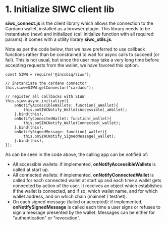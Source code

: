 # 1. Initialize SIWC client lib

**siwc\_connect.js** is the client library which allows the connection to the Cardano wallet, installed as a browser plugin. This library needs to be instantiated (new) and initialized (call initialize function with all required params). it comes with a utility library **siwc\_utils.js**.

Note as per the code below, that we have preferred to use callback functions rather than be constrained to wait for async calls to succeed (or fail). This is not usual, but since the user may take a very long time before accepting requests from the wallet, we have favored this option.

```
const SIWW = require('@incubiq/siww');

// instanciate the cardano connector
this.siww=SIWW.getConnector("cardano");

// register all callbacks with SIWW
this.siww.async_initialize({
    onNotifyAccessibleWallets: function(_aWallet){
        this.onSIWCNotify_WalletsAccessible(_aWallet);
    }.bind(this),
    onNotifyConnectedWallet: function(_wallet){
        this.onSIWCNotify_WalletConnected(_wallet);
    }.bind(this),
    onNotifySignedMessage: function(_wallet){
        this.onSIWCNotify_SignedMessage(_wallet);
    }.bind(this),
});

```

As can be seen in the code above, the calling app can be notified of:

* All accessible wallets: if implemented, **onNotifyAccessibleWallets** is called at start up.
* All connected wallets: if implemented, **onNotifyConnectedWallet** is called for each connected wallet at start up and each time a wallet gets connected by action of the user. It receives an object which establishes if the wallet is connected, and if so, which wallet name, and for which wallet address, and on which chain (mainnet / testnet).&#x20;
* On each signed message (failed or accepted): if implemented, **onNotifySignedMessage** is called each time a user signs or refuses to sign a message presented by the wallet. Messages can be either for "authentication" or "revocation".

&#x20;
